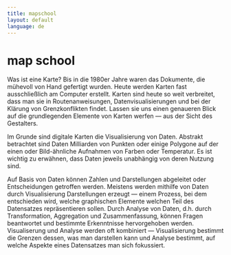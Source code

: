 ```yaml
---
title: mapschool
layout: default
language: de
---
```


# map school

Was ist eine Karte? Bis in die 1980er Jahre waren das Dokumente, die mühevoll von Hand gefertigt wurden. Heute werden Karten fast ausschließlich am Computer erstellt. Karten sind heute so weit verbreitet, dass man sie in Routenanweisungen, Datenvisualisierungen und bei der Klärung von Grenzkonflikten findet. Lassen sie uns einen genaueren Blick auf die grundlegenden Elemente von Karten werfen — aus der Sicht des Gestalters. 

Im Grunde sind digitale Karten die Visualisierung von Daten. Abstrakt betrachtet sind Daten Milliarden von Punkten oder einige Polygone auf der einen oder Bild-ähnliche Aufnahmen von Farben oder Temperatur. Es ist wichtig zu erwähnen, dass Daten jeweils unabhängig von deren Nutzung sind.

Auf Basis von Daten können Zahlen und Darstellungen abgeleitet oder Entscheidungen getroffen werden. Meistens werden mithilfe von Daten durch Visualisierung Darstellungen erzeugt — einem Prozess, bei dem entschieden wird, welche graphischen Elemente welchen Teil des Datensatzes repräsentieren sollen. Durch Analyse von Daten, d.h. durch Transformation, Aggregation und Zusammenfassung, können Fragen beantwortet und bestimmte Erkenntnisse hervorgehoben werden. Visualiserung und Analyse werden oft kombiniert — Visualisierung bestimmt die Grenzen dessen, was man darstellen kann und Analyse bestimmt, auf welche Aspekte eines Datensatzes man sich fokussiert.
